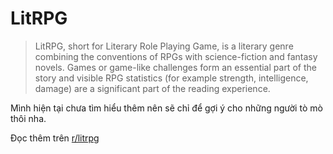 # LitRPG

> LitRPG, short for Literary Role Playing Game, is a literary genre combining the conventions of RPGs with science-fiction and fantasy novels. Games or game-like challenges form an essential part of the story and visible RPG statistics (for example strength, intelligence, damage) are a significant part of the reading experience.

Mình hiện tại chưa tìm hiểu thêm nên sẽ chỉ để gợi ý cho những người tò mò thôi nha.

Đọc thêm trên [r/litrpg](https://reddit.com/r/litrpg/)